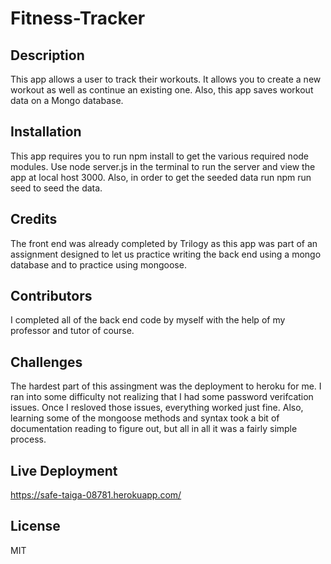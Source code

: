 # Fitness-Tracker

## Description 
This app allows a user to track their workouts. It allows you to create a new workout as well as continue an existing one. Also, this app saves workout data on a Mongo database. 

## Installation 
This app requires you to run npm install to get the various required node modules. Use node server.js in the terminal to run the server and view the app at local host 3000. Also, in order to get the seeded data run npm run seed to seed the data.

## Credits 
The front end was already completed by Trilogy as this app was part of an assignment designed to let us practice writing the back end using a mongo database and to practice using mongoose. 

## Contributors 
I completed all of the back end code by myself with the help of my professor and tutor of course. 

## Challenges 
The hardest part of this assingment was the deployment to heroku for me. I ran into some difficulty not realizing that I had some password verifcation issues. Once I resloved those issues, everything worked just fine. Also, learning some of the mongoose methods and syntax took a bit of documentation reading to figure out, but all in all it was a fairly simple process.

## Live Deployment 
https://safe-taiga-08781.herokuapp.com/

## License 
MIT
